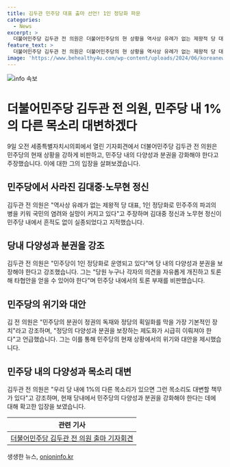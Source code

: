 ```yaml
---
title: 김두관 민주당 대표 출마 선언! 1인 정당화 파문
categories:
  - News
excerpt: >
  더불어민주당 김두관 전 의원은 더불어민주당의 현 상황을 역사상 유례가 없는 제왕적 당 대표, 1인 정당화로 민주주의 파괴의 병을 키워 국민의 염려와 실망이 커지고 있다며 강하게 비판하고, 김대중·노무현 정신의 실종을 지적했다. 그는 다양성과 분권을 보장하는 제도화가 시급하다며, 정당 내의 다양한 목소리를 대변할 책무가 있다고 강조했다. 또한, 당 내의 당원들이 건강한 민주성과 다양성이 훼손되는 부분에 대한 이의를 제기했으며, 다른 목소리를 대변할 책무가 있다고 설명했다.
feature_text: >
  더불어민주당 김두관 전 의원은 더불어민주당의 현 상황을 역사상 유례가 없는 제왕적 당 대표, 1인 정당화로 민주주의 파괴의 병을 키워 국민의 염려와 실망이 커지고 있다며 강하게 비판하고, 김대중·노무현 정신의 실종을 지적했다. 그는 다양성과 분권을 보장하는 제도화가 시급하다며, 정당 내의 다양한 목소리를 대변할 책무가 있다고 강조했다. 또한, 당 내의 당원들이 건강한 민주성과 다양성이 훼손되는 부분에 대한 이의를 제기했으며, 다른 목소리를 대변할 책무가 있다고 설명했다.
image: 'https://www.behealthy4u.com/wp-content/uploads/2024/06/koreanews.jpg'
---
```


<p><img src="https://www.behealthy4u.com/wp-content/uploads/2024/06/koreanews.jpg" alt="info 속보" /></p>

<h1>더불어민주당 김두관 전 의원, 민주당 내 1%의 다른 목소리 대변하겠다</h1>

<p data-ke-size="size16">9일 오전 세종특별자치시의회에서 열린 기자회견에서 더불어민주당 김두관 전 의원은 민주당의 현재 상황을 강하게 비판하고, 민주당 내의 다양성과 분권을 강화해야 한다고 주장했습니다. 이에 대한 그의 입장을 살펴보겠습니다.</p>

<h2 data-ke-size="size26">민주당에서 사라진 김대중·노무현 정신</h2>

<p data-ke-size="size16">김두관 전 의원은 "역사상 유례가 없는 제왕적 당 대표, 1인 정당화로 민주주의 파괴의 병을 키워 국민의 염려와 실망이 커지고 있다"고 주장하며 김대중 정신과 노무현 정신이 민주당 내에서 흔적도 없이 실종되었다고 지적했습니다.</p>

<h2 data-ke-size="size26">당내 다양성과 분권을 강조</h2>

<p data-ke-size="size16">김두관 전 의원은 "민주당이 1인 정당화로 운영되고 있다"며 당 내의 다양성과 분권을 보장해야 한다고 강조했습니다. 그는 "당원 누구나 각자의 의견을 자유롭게 개진하고 토론해 타협안을 얻을 수 있어야 한다"며 민주당 내에서의 토론 부재를 비판했습니다.</p>

<h2 data-ke-size="size26">민주당의 위기와 대안</h2>

<p data-ke-size="size16">김 전 의원은 "민주당의 분권이 정권의 독재와 정당의 획일화를 막을 가장 기본적인 장치"라고 강조하며, "정당의 다양성과 분권을 보장하는 제도화가 시급히 이뤄져야 한다"고 언급했습니다. 그는 이를 통해 민주당의 현재 상황에서의 위기와 대안을 제시했습니다.</p>

<h2 data-ke-size="size26">민주당 내의 다양성과 목소리 대변</h2>

<p data-ke-size="size16">김두관 전 의원은 "우리 당 내에 1%의 다른 목소리가 있으면 그런 목소리도 대변할 책무가 있다"고 강조하며, 현재 당내에서 민주당의 다양성과 분권을 강화해야 한다는 데에 대해 확고한 입장을 보였습니다.</p>

<table>
    <thead>
        <tr>
            <th style="text-align: center;">관련 기사</th>
        </tr>
    </thead>
    <tbody>
        <tr>
            <td style="text-align: center;"><a href="https://url.kr/b71afn">더불어민주당 김두관 전 의원 출마 기자회견</a></td>
        </tr>
    </tbody>
</table>
생생한 뉴스, <a href="https://onioninfo.kr" rel="dofollow">onioninfo.kr</a>


